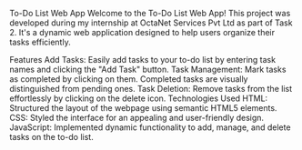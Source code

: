 To-Do List Web App
Welcome to the To-Do List Web App! This project was developed during my internship at OctaNet Services Pvt Ltd as part of Task 2. It's a dynamic web application designed to help users organize their tasks efficiently.

Features
Add Tasks: Easily add tasks to your to-do list by entering task names and clicking the "Add Task" button.
Task Management: Mark tasks as completed by clicking on them. Completed tasks are visually distinguished from pending ones.
Task Deletion: Remove tasks from the list effortlessly by clicking on the delete icon.
Technologies Used
HTML: Structured the layout of the webpage using semantic HTML5 elements.
CSS: Styled the interface for an appealing and user-friendly design.
JavaScript: Implemented dynamic functionality to add, manage, and delete tasks on the to-do list.
